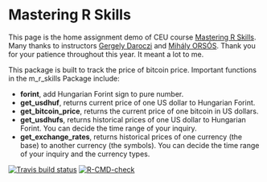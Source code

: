 # Mastering R Skills 

This page is the home assignment demo of CEU course [Mastering R Skills](https://courses.ceu.edu/courses/2020-2021/mastering-r-skills). Many thanks to instructors [Gergely Daroczi](https://www.linkedin.com/in/daroczig/) and [Mihály ORSÓS](https://www.linkedin.com/in/orsosmihaly/). Thank you for your patience throughout this year. It meant a lot to me.

This package is built to track the price of bitcoin price. Important functions in the m_r_skills Package include:

* __forint__, add Hungarian Forint sign to pure number.
* __get_usdhuf__, returns current price of one US dollar to Hungarian Forint.  
* __get_bitcoin_price__, returns the current price of one bitcoin in US dollars.
* __get_usdhufs__, returns historical prices of one US dollar to Hungarian Forint. You can decide the time range of your inquiry.
* __get_exchange_rates__, returns historical prices of one currency (the base) to another currency (the symbols). You can decide the time range of your inquiry and the currency types.


<!-- badges: start -->
[![Travis build status](https://travis-ci.com/Deborah-Jia/m_r_skills.svg?branch=forint_test)](https://travis-ci.com/Deborah-Jia/m_r_skills)
[![R-CMD-check](https://github.com/Deborah-Jia/m_r_skills/workflows/R-CMD-check/badge.svg)](https://github.com/Deborah-Jia/m_r_skills/actions)
<!-- badges: end -->

